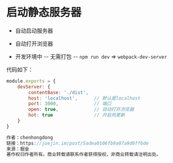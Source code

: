 # 启动静态服务器

* 自动启动服务器

* 自动打开浏览器

* 开发环境中 -- 无需打包 -- `npm run dev` => `webpack-dev-server`

代码如下：

```js
module.exports = {
    devServer: {
        contentBase: './dist',
        host: 'localhost',      // 默认是localhost
        port: 3000,             // 端口
        open: true,             // 自动打开浏览器
        hot: true               // 开启热更新
    }
}

作者：chenhongdong
链接：https://juejin.im/post/5adea0106fb9a07a9d6ff6de
来源：掘金
著作权归作者所有。商业转载请联系作者获得授权，非商业转载请注明出处。
```